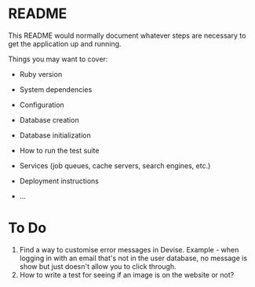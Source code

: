 # README

This README would normally document whatever steps are necessary to get the
application up and running.

Things you may want to cover:

* Ruby version

* System dependencies

* Configuration

* Database creation

* Database initialization

* How to run the test suite

* Services (job queues, cache servers, search engines, etc.)

* Deployment instructions

* ...

# To Do 
1. Find a way to customise error messages in Devise. Example - when logging in with an email that's not in the user database, no message is show but just doesn't allow you to click through.
2. How to write a test for seeing if an image is on the website or not? 